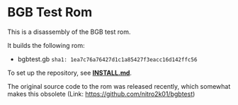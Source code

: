 # BGB Test Rom

This is a disassembly of the BGB test rom.

It builds the following rom:

* bgbtest.gb  `sha1: 1ea7c76a76427d1c1a85427f3eacc16d142ffc56`

To set up the repository, see [**INSTALL.md**](INSTALL.md).

The original source code to the rom was released recently, which somewhat makes this obsolete (Link: https://github.com/nitro2k01/bgbtest)
